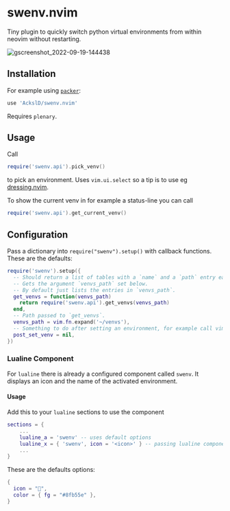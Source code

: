 # swenv.nvim
Tiny plugin to quickly switch python virtual environments from within neovim without restarting.

![gscreenshot_2022-09-19-144438](https://user-images.githubusercontent.com/23341710/191020632-543e8118-4eea-4964-8d59-1556836b929f.png)

## Installation
For example using [`packer`](https://github.com/wbthomason/packer.nvim):
```lua
use 'AckslD/swenv.nvim'
```
Requires `plenary`.

## Usage
Call
```lua
require('swenv.api').pick_venv()
```
to pick an environment. Uses `vim.ui.select` so a tip is to use eg [dressing.nvim](https://github.com/stevearc/dressing.nvim).

To show the current venv in for example a status-line you can call
```lua
require('swenv.api').get_current_venv()
```

## Configuration
Pass a dictionary into `require("swenv").setup()` with callback functions.
These are the defaults:
```lua
require('swenv').setup({
  -- Should return a list of tables with a `name` and a `path` entry each.
  -- Gets the argument `venvs_path` set below.
  -- By default just lists the entries in `venvs_path`.
  get_venvs = function(venvs_path)
    return require('swenv.api').get_venvs(venvs_path)
  end,
  -- Path passed to `get_venvs`.
  venvs_path = vim.fn.expand('~/venvs'),
  -- Something to do after setting an environment, for example call vim.cmd.LspRestart
  post_set_venv = nil,
})
```

### Lualine Component
For `lualine` there is already a configured component called `swenv`.
It displays an icon and the name of the activated environment.

#### Usage
Add this to your ```lualine``` sections to use the component
```lua
sections = {
    ...
    lualine_a = 'swenv' -- uses default options
    lualine_x = { 'swenv', icon = '<icon>' } -- passing lualine component options
    ...
}
```

These are the defaults options:
```lua
{
  icon = "",
  color = { fg = "#8fb55e" },
}
```
